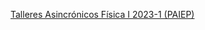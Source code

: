 [Talleres Asincrónicos Física I 2023-1 (PAIEP)](https://youtube.com/playlist?list=PLeOz_OWgt6euvu2MVaG0nZDjx9ndmbVAk)